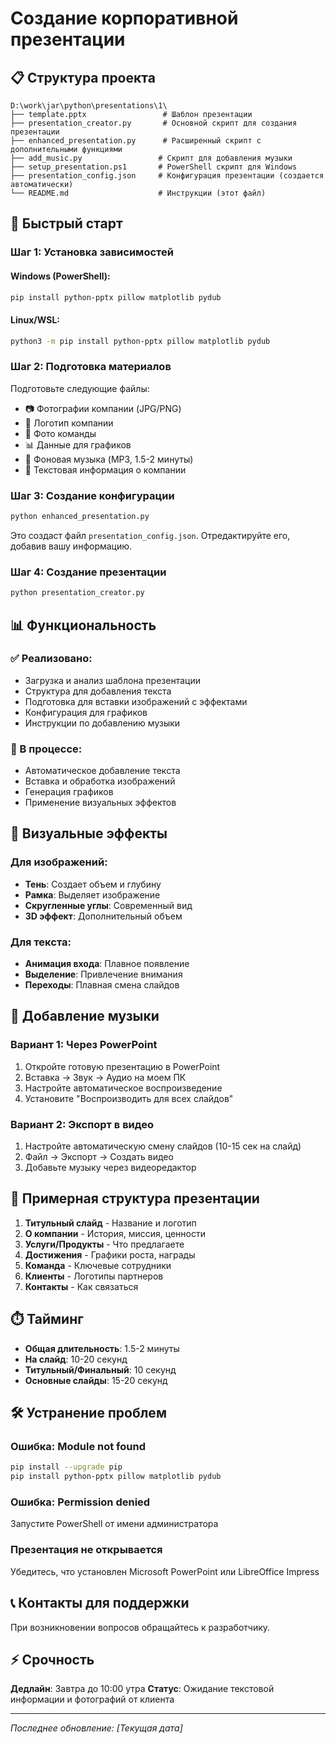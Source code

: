 # Создание корпоративной презентации

## 📋 Структура проекта

```
D:\work\jar\python\presentations\1\
├── template.pptx                 # Шаблон презентации
├── presentation_creator.py       # Основной скрипт для создания презентации
├── enhanced_presentation.py      # Расширенный скрипт с дополнительными функциями
├── add_music.py                 # Скрипт для добавления музыки
├── setup_presentation.ps1       # PowerShell скрипт для Windows
├── presentation_config.json     # Конфигурация презентации (создается автоматически)
└── README.md                    # Инструкции (этот файл)
```

## 🚀 Быстрый старт

### Шаг 1: Установка зависимостей

#### Windows (PowerShell):
```powershell
pip install python-pptx pillow matplotlib pydub
```

#### Linux/WSL:
```bash
python3 -m pip install python-pptx pillow matplotlib pydub
```

### Шаг 2: Подготовка материалов

Подготовьте следующие файлы:
- 📷 Фотографии компании (JPG/PNG)
- 🎨 Логотип компании
- 👥 Фото команды
- 📊 Данные для графиков
- 🎵 Фоновая музыка (MP3, 1.5-2 минуты)
- 📝 Текстовая информация о компании

### Шаг 3: Создание конфигурации

```bash
python enhanced_presentation.py
```

Это создаст файл `presentation_config.json`. Отредактируйте его, добавив вашу информацию.

### Шаг 4: Создание презентации

```bash
python presentation_creator.py
```

## 📊 Функциональность

### ✅ Реализовано:
- Загрузка и анализ шаблона презентации
- Структура для добавления текста
- Подготовка для вставки изображений с эффектами
- Конфигурация для графиков
- Инструкции по добавлению музыки

### 🔄 В процессе:
- Автоматическое добавление текста
- Вставка и обработка изображений
- Генерация графиков
- Применение визуальных эффектов

## 🎨 Визуальные эффекты

### Для изображений:
- **Тень**: Создает объем и глубину
- **Рамка**: Выделяет изображение
- **Скругленные углы**: Современный вид
- **3D эффект**: Дополнительный объем

### Для текста:
- **Анимация входа**: Плавное появление
- **Выделение**: Привлечение внимания
- **Переходы**: Плавная смена слайдов

## 🎵 Добавление музыки

### Вариант 1: Через PowerPoint
1. Откройте готовую презентацию в PowerPoint
2. Вставка → Звук → Аудио на моем ПК
3. Настройте автоматическое воспроизведение
4. Установите "Воспроизводить для всех слайдов"

### Вариант 2: Экспорт в видео
1. Настройте автоматическую смену слайдов (10-15 сек на слайд)
2. Файл → Экспорт → Создать видео
3. Добавьте музыку через видеоредактор

## 📝 Примерная структура презентации

1. **Титульный слайд** - Название и логотип
2. **О компании** - История, миссия, ценности
3. **Услуги/Продукты** - Что предлагаете
4. **Достижения** - Графики роста, награды
5. **Команда** - Ключевые сотрудники
6. **Клиенты** - Логотипы партнеров
7. **Контакты** - Как связаться

## ⏱️ Тайминг

- **Общая длительность**: 1.5-2 минуты
- **На слайд**: 10-20 секунд
- **Титульный/Финальный**: 10 секунд
- **Основные слайды**: 15-20 секунд

## 🛠️ Устранение проблем

### Ошибка: Module not found
```bash
pip install --upgrade pip
pip install python-pptx pillow matplotlib pydub
```

### Ошибка: Permission denied
Запустите PowerShell от имени администратора

### Презентация не открывается
Убедитесь, что установлен Microsoft PowerPoint или LibreOffice Impress

## 📞 Контакты для поддержки

При возникновении вопросов обращайтесь к разработчику.

## ⚡ Срочность

**Дедлайн**: Завтра до 10:00 утра
**Статус**: Ожидание текстовой информации и фотографий от клиента

---

*Последнее обновление: [Текущая дата]*